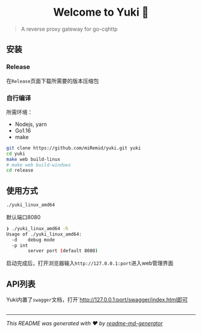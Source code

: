 <h1 align="center">Welcome to Yuki 👋</h1>

> A reverse proxy gateway for go-cqhttp

## 安装

### Release
在`Release`页面下载所需要的版本压缩包

### 自行编译

所需环境：
- Nodejs, yarn
- Go1.16
- make

```sh
git clone https://github.com/miRemid/yuki.git yuki
cd yuki
make web build-linux
# make web build-windows
cd release
```

## 使用方式

```sh
./yuki_linux_amd64
```
默认端口8080

```sh
❯ ./yuki_linux_amd64 -h
Usage of ./yuki_linux_amd64:
  -d    debug mode
  -p int
        server port (default 8080)
```

启动完成后，打开浏览器输入`http://127.0.0.1:port`进入web管理界面

## API列表
Yuki内置了`swagger`文档，打开`http://127.0.0.1:port/swagger/index.html即可

## 

***
_This README was generated with ❤️ by [readme-md-generator](https://github.com/kefranabg/readme-md-generator)_